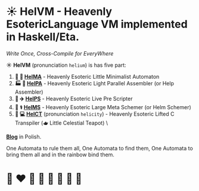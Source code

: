 # ☀️ **HelVM** - Heavenly EsotericLanguage VM implemented in Haskell/Eta.

*Write Once, Cross-Compile for EveryWhere*

☀️ **HelVM** (pronunciation `helium`) is has five part:

1. **🔧 🎨 [HelMA](http://helvm.online/helma)** - Heavenly Esoteric Little Minimalist Automaton
2. **🏭 🌾 [HelPA](http://helvm.online/helpa)** - Heavenly Esoteric Light Parallel Assembler (or Help Assembler)
3. **🚀 ✈️ [HelPS](http://helvm.online/helps)** - Heavenly Esoteric Live Pre Scripter
4. **🔬 ⚕️ [HelMS](http://helvm.online/helms)** - Heavenly Esoteric Large Meta Schemer (or Helm Schemer)
5. **💼 💻 [HelCT](http://helvm.online/helct)** (pronunciation `helicity`) - Heavenly Esoteric Lifted C Transpiler (🫖 Little Celestial Teapot) \
<!-- 6. 🚒 🍳 🧑‍🚒 🧑‍🍳 **[HelL](http://helvm.online/hell)** - Heavenly Esoteric Long Logician Language -->
<!-- 7. 🎓 🏫 🧑‍🎓 🧑‍🏫 **HELOS** (pronunciation `helios`) - Heavenly Esoteric Little Operation System  -->

**[Blog](https://writeonly.github.io/projects/helvm)** in Polish.

<!-- https://en.wikipedia.org/wiki/README -->

One Automata to rule them all, One Automata to find them,
One Automata to bring them all and in the rainbow bind them.


# 🌈 ❤️ 💛 💚 💙 🤍 🖤 🦄
